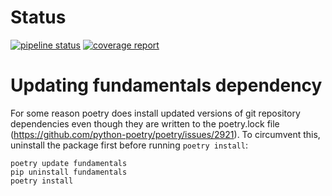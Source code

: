 # Status

[![pipeline status](https://gitlab.lrz.de/compmass/prosit/tools/prosit_io/badges/develop/pipeline.svg)](https://gitlab.lrz.de/compmass/prosit/tools/prosit_io/-/commits/develop) [![coverage report](https://gitlab.lrz.de/compmass/prosit/tools/prosit_io/badges/develop/coverage.svg)](https://gitlab.lrz.de/compmass/prosit/tools/prosit_io/-/commits/develop)

# Updating fundamentals dependency

For some reason poetry does install updated versions of git repository dependencies even though they are written to the poetry.lock file (https://github.com/python-poetry/poetry/issues/2921).
To circumvent this, uninstall the package first before running `poetry install`:

```
poetry update fundamentals
pip uninstall fundamentals
poetry install
```
